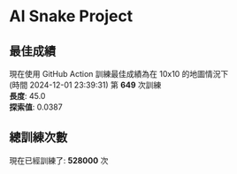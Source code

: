 
# AI Snake Project

## **最佳成績**




























現在使用 GitHub Action 訓練最佳成績為在 10x10 的地圖情況下  
(時間 2024-12-01 23:39:31) 第 **649** 次訓練  
**長度**: 45.0  
**探索值**: 0.0387

























































## 總訓練次數
現在已經訓練了: **528000** 次
